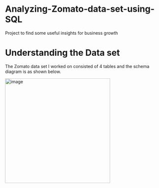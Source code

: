 # Analyzing-Zomato-data-set-using-SQL
 Project to find some useful insights for business growth
 
 Understanding the Data set
 ============================================================================================
 The Zomato data set I worked on consisted of 4 tables and the schema diagram is as shown below.
 
 
 <img width="342" alt="image" src="https://user-images.githubusercontent.com/117728880/234619796-33b830cf-9bb3-4a47-b045-d9874b65d445.png">



